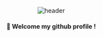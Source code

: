 <div align="center">
  
![header](https://capsule-render.vercel.app/api?type=cylinder&color=91B491&height=150&section=header&text=BangCongG&fontColor=ffffff&fontSize=70&animation=fadeIn&fontAlignY=55)

####  :wave: Welcome my github profile !
</div>



